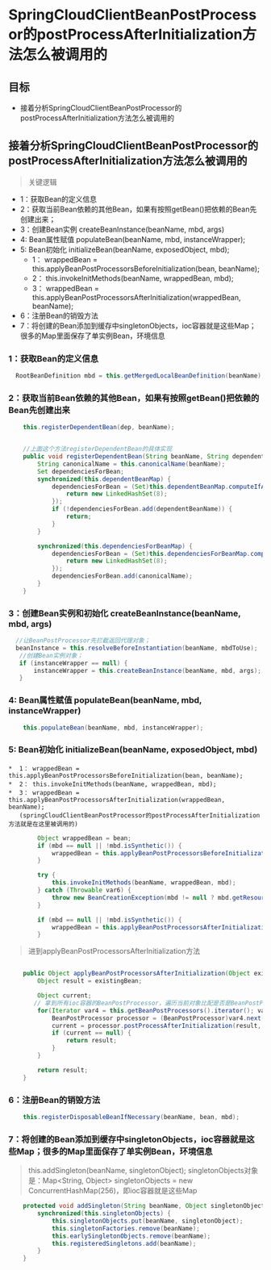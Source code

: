# SpringCloudClientBeanPostProcessor的postProcessAfterInitialization方法怎么被调用的

##  目标
* 接着分析SpringCloudClientBeanPostProcessor的postProcessAfterInitialization方法怎么被调用的



## 接着分析SpringCloudClientBeanPostProcessor的postProcessAfterInitialization方法怎么被调用的

>关键逻辑 
*  1：获取Bean的定义信息 
*  2：获取当前Bean依赖的其他Bean，如果有按照getBean()把依赖的Bean先创建出来；
*  3：创建Bean实例  createBeanInstance(beanName, mbd, args)
*  4: Bean属性赋值  populateBean(beanName, mbd, instanceWrapper); 
*  5: Bean初始化   initializeBean(beanName, exposedObject, mbd);
    *  1： wrappedBean = this.applyBeanPostProcessorsBeforeInitialization(bean, beanName);
    *  2： this.invokeInitMethods(beanName, wrappedBean, mbd);
    *  3： wrappedBean = this.applyBeanPostProcessorsAfterInitialization(wrappedBean, beanName);
*  6：注册Bean的销毁方法
*  7：将创建的Bean添加到缓存中singletonObjects，ioc容器就是这些Map；很多的Map里面保存了单实例Bean，环境信息

###  1：获取Bean的定义信息 

``` Java
  RootBeanDefinition mbd = this.getMergedLocalBeanDefinition(beanName);
``` 




###  2：获取当前Bean依赖的其他Bean，如果有按照getBean()把依赖的Bean先创建出来
``` Java
    this.registerDependentBean(dep, beanName);


    //上面这个方法registerDependentBean的具体实现
    public void registerDependentBean(String beanName, String dependentBeanName) {
        String canonicalName = this.canonicalName(beanName);
        Set dependenciesForBean;
        synchronized(this.dependentBeanMap) {
            dependenciesForBean = (Set)this.dependentBeanMap.computeIfAbsent(canonicalName, (k) -> {
                return new LinkedHashSet(8);
            });
            if (!dependenciesForBean.add(dependentBeanName)) {
                return;
            }
        }

        synchronized(this.dependenciesForBeanMap) {
            dependenciesForBean = (Set)this.dependenciesForBeanMap.computeIfAbsent(dependentBeanName, (k) -> {
                return new LinkedHashSet(8);
            });
            dependenciesForBean.add(canonicalName);
        }
    }

``` 


###  3：创建Bean实例和初始化  createBeanInstance(beanName, mbd, args)
``` Java
  //让BeanPostProcessor先拦截返回代理对象；
  beanInstance = this.resolveBeforeInstantiation(beanName, mbdToUse);
   //创建Bean实例对象；
   if (instanceWrapper == null) {
       instanceWrapper = this.createBeanInstance(beanName, mbd, args);
   }
``` 

###  4: Bean属性赋值  populateBean(beanName, mbd, instanceWrapper)
``` Java
    this.populateBean(beanName, mbd, instanceWrapper);
``` 
###  5: Bean初始化   initializeBean(beanName, exposedObject, mbd)
    *  1： wrappedBean = this.applyBeanPostProcessorsBeforeInitialization(bean, beanName);
    *  2： this.invokeInitMethods(beanName, wrappedBean, mbd);
    *  3： wrappedBean = this.applyBeanPostProcessorsAfterInitialization(wrappedBean, beanName);
       (springCloudClientBeanPostProcessor的postProcessAfterInitialization方法就是在这里被调用的)
``` Java
        Object wrappedBean = bean;
        if (mbd == null || !mbd.isSynthetic()) {
            wrappedBean = this.applyBeanPostProcessorsBeforeInitialization(bean, beanName);
        }

        try {
            this.invokeInitMethods(beanName, wrappedBean, mbd);
        } catch (Throwable var6) {
            throw new BeanCreationException(mbd != null ? mbd.getResourceDescription() : null, beanName, "Invocation of init method failed", var6);
        }

        if (mbd == null || !mbd.isSynthetic()) {
            wrappedBean = this.applyBeanPostProcessorsAfterInitialization(wrappedBean, beanName);
        }
``` 

> 进到applyBeanPostProcessorsAfterInitialization方法

``` Java

    public Object applyBeanPostProcessorsAfterInitialization(Object existingBean, String beanName) throws BeansException {
        Object result = existingBean;

        Object current;
       // 拿到所有ioc容器的BeanPostProcessor，遍历当前对象比配是否是BeanPostProcessor的实现类，如果是执行：processor.postProcessAfterInitialization(result, beanName)
        for(Iterator var4 = this.getBeanPostProcessors().iterator(); var4.hasNext(); result = current) {
            BeanPostProcessor processor = (BeanPostProcessor)var4.next();
            current = processor.postProcessAfterInitialization(result, beanName);
            if (current == null) {
                return result;
            }
        }

        return result;
    }
``` 


###  6：注册Bean的销毁方法
``` Java
    this.registerDisposableBeanIfNecessary(beanName, bean, mbd);

``` 

###  7：将创建的Bean添加到缓存中singletonObjects，ioc容器就是这些Map；很多的Map里面保存了单实例Bean，环境信息
>    this.addSingleton(beanName, singletonObject);
>    singletonObjects对象是：Map<String, Object> singletonObjects = new ConcurrentHashMap(256)，即ioc容器就是这些Map
``` Java
    protected void addSingleton(String beanName, Object singletonObject) {
        synchronized(this.singletonObjects) {
            this.singletonObjects.put(beanName, singletonObject);
            this.singletonFactories.remove(beanName);
            this.earlySingletonObjects.remove(beanName);
            this.registeredSingletons.add(beanName);
        }
    }

```
